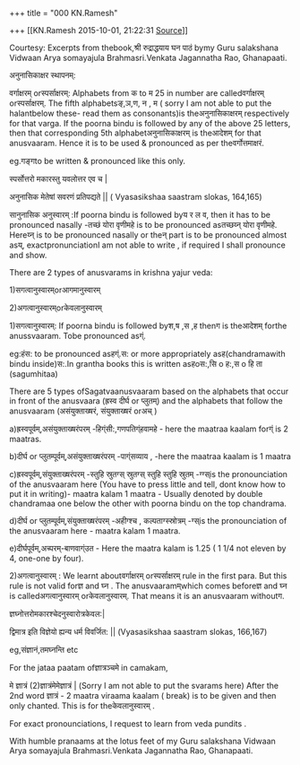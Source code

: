 +++
title = "000 KN.Ramesh"

+++
[[KN.Ramesh	2015-10-01, 21:22:31 [Source](https://groups.google.com/g/samskrita/c/AOsqOg9EIz0)]]



Courtesy: Excerpts from thebook,श्री रुद्राद्धयाय घन पाठं bymy Guru salakshana Vidwaan Arya somayajula Brahmasri.Venkata Jagannatha Rao, Ghanapaati.

  

अनुनासिकाक्षर स्थापनम्:  

  

वर्गाक्षरम् orस्पर्साक्षरम्: Alphabets from क to म 25 in number are calledवर्गाक्षरम् orस्पर्साक्षरम्. The fifth alphabetsङ्,ञ,ण, न , म ( sorry I am not able to put the halantbelow these- read them as consonants)is theअनुनासिकाक्षरम् respectively for that varga. If the poorna bindu is followed by any of the above 25 letters, then that corresponding 5th alphabetअनुनासिकाक्षरम् is theआदेशम् for that anusvaaram. Hence it is to be used & pronounced as per theवर्गोत्तमाक्षरं.

  

eg.गङ्गto be written & pronounced like this only.

  

स्पर्सोत्तरो मकारस्तु यवलोत्तर एव च \|

अनुनासिक मेतेषां सवरणं प्रतिपद्यते \|\| ( Vyasasikshaa saastram slokas, 164,165)

  

  

सानुनासिक अनुस्वारम् :If poorna bindu is followed byय र ल व, then it has to be pronounced nasally -तच्छं योरा वृणीमहे is to be pronounced asतच्छय्न् योरा वृणीमहे. Hereय्न् is to be pronounced nasally or theन् part is to be pronounced almost asय्, exactpronunciationI am not able to write , if required I shall pronounce and show.  

  

There are 2 types of anusvarams in krishna yajur veda:

1)सगत्वानुस्वारम्orआगमानुस्वारम्  

2)अगत्वानुस्वारम्orकेवलानुस्वारम्

  

1)सगत्वानुस्वारम्: If poorna bindu is followed byश,ष ,स ,ह thenग is theआदेशम् forthe anussvaaram. Tobe pronounced asग्ं.  

eg:हंस: to be pronounced asहग्ं.स: or more appropriately asह(chandramawith bindu inside)स:.In grantha books this is written asहoस:,सि o ह:,स o हि ता (sagumhitaa)

There are 5 types ofSagatvaanusvaaram based on the alphabets that occur in front of the anusvaara (ह्रस्व दीर्घ or प्लुतम्) and the alphabets that follow the anusvaaram (असंयुक्ताख्षरं, संयुक्ताख्षरं orअच् )

a)ह्रस्वपूर्वम्,असंयुक्ताख्षरंपरम् -हिग्ंसी:,गणपतिग्ंहवामहे - here the maatraa kaalam forग्ं is 2 maatras.

b)दीर्घ or प्लुतम्पूर्वम्,असंयुक्ताख्षरंपरम् -पाग्ंसव्याय , -here the maatraa kaalam is 1 maatra

c)ह्रस्वपूर्वम्,संयुक्ताख्षरंपरम् -स्तुहि स्रुतग्स् स्रुतग्स् स्तुहि स्तुहि स्रुतम् -ग्ग्स्is the pronounciation of the anusvaaram here (You have to press little and tell, dont know how to put it in writing)- maatra kalam 1 maatra - Usually denoted by double chandramaa one below the other with poorna bindu on the top chandrama.

d)दीर्घ or प्लुतम्पूर्वम्,संयुक्ताख्षरंपरम् -अहीग्श्च , कल्पताग्स्स्रोत्रम् -ग्स्is the pronounciation of the anusvaaram here - maatra kalam 1 maatra.

e)दीर्घपूर्वम्,अच्परम्-बाणवाग्ंउत - Here the maatra kalam is 1.25 ( 1 1/4 not eleven by 4, one-one by four).

  

2)अगत्वानुस्वारम् : We learnt aboutवर्गाक्षरम् orस्पर्साक्षरम् rule in the first para. But this rule is not valid forज्ञ and घ्न . The anusvaaramम्which comes beforeज्ञ and घ्न is calledअगत्वानुस्वारम् orकेवलानुस्वारम्. That means it is an anusvaaram withoutग.

  

ज्ञघ्नोत्तरोमकारश्चेदनुस्वारोत्रकेवल:\|

द्विमात्र इति विज्ञेयो ह्यन्य धर्म विवर्जित: \|\| (Vyasasikshaa saastram slokas, 166,167)



eg,संज्ञानं,तमघ्नन्ति etc

  

For the jataa paatam ofज्ञात्रञ्चमे in camakam,

मे ज्ञात्रं (2)ज्ञात्रंमेमेज्ञात्रं \| (Sorry I am not able to put the svarams here) After the 2nd word ज्ञात्रं - 2 maatra viraama kaalam ( break) is to be given and then only chanted. This is for theकेवलानुस्वारम् .  

  

For exact pronounciations, I request to learn from veda pundits .

  

With humble pranaams at the lotus feet of my Guru salakshana Vidwaan
Arya somayajula Brahmasri.Venkata Jagannatha Rao, Ghanapaati.

  

